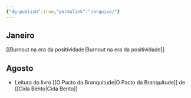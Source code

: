 ```yaml
---
{"dg-publish":true,"permalink":"/arquivo/"}
---
```



## Janeiro
[[Burnout na era da positividade\|Burnout na era da positividade]]

## Agosto
- Leitura do livro [[O Pacto da Branquitude\|O Pacto da Branquitude]] de [[Cida Bento\|Cida Bento]]